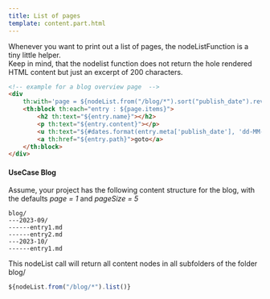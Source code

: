 ```yaml
---
title: List of pages
template: content.part.html
---
```


Whenever you want to print out a list of pages, the nodeListFunction is a tiny little helper.  
Keep in mind, that the nodelist function does not return the hole rendered HTML content but just an excerpt of 200 characters.

```html
<!-- example for a blog overview page  -->
<div
	th:with='page = ${nodeList.from("/blog/*").sort("publish_date").reverse(true).page(1).size(5).list()}'>
	<th:block th:each="entry : ${page.items}">
		<h2 th:text="${entry.name}"></h2>
		<p th:text="${entry.content}"></p>
		<u th:text="${#dates.format(entry.meta['publish_date'], 'dd-MM-yyyy HH:mm')}"></u>
		<a th:href="${entry.path}">goto</a>
	</th:block>
</div>
```

#### UseCase Blog
Assume, your project has the following content structure for the blog, with the defaults _page = 1_ and _pageSize = 5_
```
blog/
---2023-09/
------entry1.md
------entry2.md
---2023-10/
------entry1.md
```
This nodeList call will return all content nodes in all subfolders of the folder blog/
```javascript
${nodeList.from("/blog/*").list()}
```
